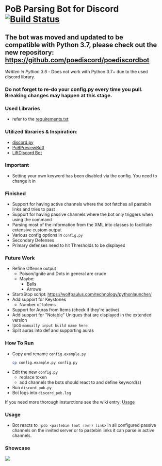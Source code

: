 # PoB Parsing Bot for Discord [![Build Status](https://travis-ci.org/FWidm/discord-pob.svg?branch=master)](https://travis-ci.org/FWidm/discord-pob)

## The bot was moved and updated to be compatible with Python 3.7, please check out the new repository: https://github.com/poediscord/poediscordbot

*Written in Python 3.6* - Does not work with Python 3.7+ due to the used discord library.

### Do not forget to re-do your config.py every time you pull. Breaking changes may happen at this stage.
### Used Libraries
- refer to the [requirements.txt](/requirements.txt)

### Utilized libraries & Inspiration:
- [discord.py](https://github.com/Rapptz/discord.py)
- [PoBPreviewBott](https://github.com/aggixx/PoBPreviewBot)
- [LiftDiscord Bot](https://github.com/andreandersen/LiftDiscord/)
### Important
- Setting your own keyword has been disabled via the config. You need to change it in
### Finished
- Support for having active channels where the bot fetches all pastebin links and tries to past
- Support for having passive channels where the bot only triggers when using the command
- Parsing most of the information from the XML into classes to facilitate extensive custom output
- Various config options in `config.py`
- Secondary Defenses
- Primary defenses need to hit Thresholds to be displayed

### Future Work
- Refine Offense output
    - Poison/Ignite and Dots in general are crude
    - Maybe:
        - Balls
        - Arrows
- Start/Stop script: https://wolfpaulus.com/technology/pythonlauncher/
- Add support for Keystones
    - Number of totems
- Support for Auras from Items (check if they're active)
- Add support for "Notable" Uniques that are displayed in the extended version
- !pob `manually input build name here` <pob link>
- Split auras into def and supporting auras


### How To Run
- Copy and rename `config.example.py`
  ```bash
  cp config.example.py config.py
  ```
- Edit the new `config.py`
    - replace token
    - add channels the bots should react to and define keyword(s)
- Run `discord_pob.py`
- Bot logs into `discord_pob.log`

If you need more thorough insturctions see the wiki entry: [Usage](https://github.com/FWidm/discord-pob/wiki/Usage)

### Usage
- Bot reacts to `!pob <pastebin (not raw!) link>` in all configured passive channels on the invited server or to pastebin links it can parse in active channels.

### Showcase
![](https://cdn.discordapp.com/attachments/418758449954947076/423174211373236224/unknown.png)

